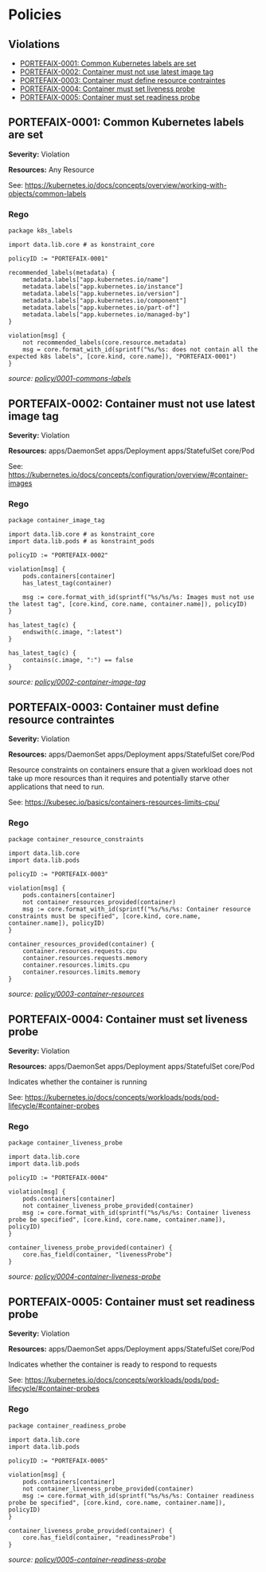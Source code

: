 # Policies

## Violations

* [PORTEFAIX-0001: Common Kubernetes labels are set](#portefaix-0001-common-kubernetes-labels-are-set)
* [PORTEFAIX-0002: Container must not use latest image tag](#portefaix-0002-container-must-not-use-latest-image-tag)
* [PORTEFAIX-0003: Container must define resource contraintes](#portefaix-0003-container-must-define-resource-contraintes)
* [PORTEFAIX-0004: Container must set liveness probe](#portefaix-0004-container-must-set-liveness-probe)
* [PORTEFAIX-0005: Container must set readiness probe](#portefaix-0005-container-must-set-readiness-probe)

## PORTEFAIX-0001: Common Kubernetes labels are set

**Severity:** Violation

**Resources:** Any Resource

See: https://kubernetes.io/docs/concepts/overview/working-with-objects/common-labels

### Rego

```rego
package k8s_labels

import data.lib.core # as konstraint_core

policyID := "PORTEFAIX-0001"

recommended_labels(metadata) {
	metadata.labels["app.kubernetes.io/name"]
	metadata.labels["app.kubernetes.io/instance"]
	metadata.labels["app.kubernetes.io/version"]
	metadata.labels["app.kubernetes.io/component"]
	metadata.labels["app.kubernetes.io/part-of"]
	metadata.labels["app.kubernetes.io/managed-by"]
}

violation[msg] {
	not recommended_labels(core.resource.metadata)
	msg = core.format_with_id(sprintf("%s/%s: does not contain all the expected k8s labels", [core.kind, core.name]), "PORTEFAIX-0001")
}
```

_source: [policy/0001-commons-labels](policy/0001-commons-labels)_

## PORTEFAIX-0002: Container must not use latest image tag

**Severity:** Violation

**Resources:** apps/DaemonSet apps/Deployment apps/StatefulSet core/Pod

See: https://kubernetes.io/docs/concepts/configuration/overview/#container-images

### Rego

```rego
package container_image_tag

import data.lib.core # as konstraint_core
import data.lib.pods # as konstraint_pods

policyID := "PORTEFAIX-0002"

violation[msg] {
	pods.containers[container]
	has_latest_tag(container)

	msg := core.format_with_id(sprintf("%s/%s/%s: Images must not use the latest tag", [core.kind, core.name, container.name]), policyID)
}

has_latest_tag(c) {
	endswith(c.image, ":latest")
}

has_latest_tag(c) {
	contains(c.image, ":") == false
}
```

_source: [policy/0002-container-image-tag](policy/0002-container-image-tag)_

## PORTEFAIX-0003: Container must define resource contraintes

**Severity:** Violation

**Resources:** apps/DaemonSet apps/Deployment apps/StatefulSet core/Pod

Resource constraints on containers ensure that a given workload does not take up more resources than it requires
and potentially starve other applications that need to run.

See: https://kubesec.io/basics/containers-resources-limits-cpu/

### Rego

```rego
package container_resource_constraints

import data.lib.core
import data.lib.pods

policyID := "PORTEFAIX-0003"

violation[msg] {
	pods.containers[container]
	not container_resources_provided(container)
	msg := core.format_with_id(sprintf("%s/%s/%s: Container resource constraints must be specified", [core.kind, core.name, container.name]), policyID)
}

container_resources_provided(container) {
	container.resources.requests.cpu
	container.resources.requests.memory
	container.resources.limits.cpu
	container.resources.limits.memory
}
```

_source: [policy/0003-container-resources](policy/0003-container-resources)_

## PORTEFAIX-0004: Container must set liveness probe

**Severity:** Violation

**Resources:** apps/DaemonSet apps/Deployment apps/StatefulSet core/Pod

Indicates whether the container is running

See: https://kubernetes.io/docs/concepts/workloads/pods/pod-lifecycle/#container-probes

### Rego

```rego
package container_liveness_probe

import data.lib.core
import data.lib.pods

policyID := "PORTEFAIX-0004"

violation[msg] {
	pods.containers[container]
	not container_liveness_probe_provided(container)
	msg := core.format_with_id(sprintf("%s/%s/%s: Container liveness probe be specified", [core.kind, core.name, container.name]), policyID)
}

container_liveness_probe_provided(container) {
	core.has_field(container, "livenessProbe")
}
```

_source: [policy/0004-container-liveness-probe](policy/0004-container-liveness-probe)_

## PORTEFAIX-0005: Container must set readiness probe

**Severity:** Violation

**Resources:** apps/DaemonSet apps/Deployment apps/StatefulSet core/Pod

Indicates whether the container is ready to respond to requests

See: https://kubernetes.io/docs/concepts/workloads/pods/pod-lifecycle/#container-probes

### Rego

```rego
package container_readiness_probe

import data.lib.core
import data.lib.pods

policyID := "PORTEFAIX-0005"

violation[msg] {
	pods.containers[container]
	not container_liveness_probe_provided(container)
	msg := core.format_with_id(sprintf("%s/%s/%s: Container readiness probe be specified", [core.kind, core.name, container.name]), policyID)
}

container_liveness_probe_provided(container) {
	core.has_field(container, "readinessProbe")
}
```

_source: [policy/0005-container-readiness-probe](policy/0005-container-readiness-probe)_
